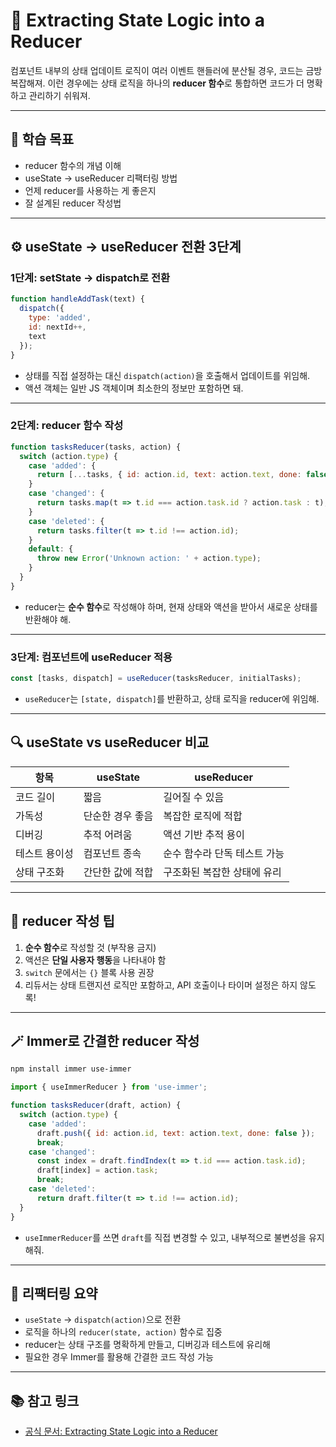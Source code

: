 # 📌 Extracting State Logic into a Reducer

컴포넌트 내부의 상태 업데이트 로직이 여러 이벤트 핸들러에 분산될 경우, 코드는 금방 복잡해져. 이런 경우에는 상태 로직을 하나의 **reducer 함수**로 통합하면 코드가 더 명확하고 관리하기 쉬워져.

---

## 🧠 학습 목표

- reducer 함수의 개념 이해
- useState → useReducer 리팩터링 방법
- 언제 reducer를 사용하는 게 좋은지
- 잘 설계된 reducer 작성법

---

## ⚙️ useState → useReducer 전환 3단계

### 1단계: setState → dispatch로 전환

```jsx
function handleAddTask(text) {
  dispatch({
    type: 'added',
    id: nextId++,
    text
  });
}
```

- 상태를 직접 설정하는 대신 `dispatch(action)`을 호출해서 업데이트를 위임해.
- 액션 객체는 일반 JS 객체이며 최소한의 정보만 포함하면 돼.

---

### 2단계: reducer 함수 작성

```jsx
function tasksReducer(tasks, action) {
  switch (action.type) {
    case 'added': {
      return [...tasks, { id: action.id, text: action.text, done: false }];
    }
    case 'changed': {
      return tasks.map(t => t.id === action.task.id ? action.task : t);
    }
    case 'deleted': {
      return tasks.filter(t => t.id !== action.id);
    }
    default: {
      throw new Error('Unknown action: ' + action.type);
    }
  }
}
```

- reducer는 **순수 함수**로 작성해야 하며, 현재 상태와 액션을 받아서 새로운 상태를 반환해야 해.

---

### 3단계: 컴포넌트에 useReducer 적용

```jsx
const [tasks, dispatch] = useReducer(tasksReducer, initialTasks);
```

- `useReducer`는 `[state, dispatch]`를 반환하고, 상태 로직을 reducer에 위임해.

---

## 🔍 useState vs useReducer 비교

| 항목            | useState                               | useReducer                             |
|-----------------|-----------------------------------------|-----------------------------------------|
| 코드 길이        | 짧음                                    | 길어질 수 있음                           |
| 가독성          | 단순한 경우 좋음                         | 복잡한 로직에 적합                        |
| 디버깅          | 추적 어려움                             | 액션 기반 추적 용이                      |
| 테스트 용이성   | 컴포넌트 종속                           | 순수 함수라 단독 테스트 가능              |
| 상태 구조화     | 간단한 값에 적합                         | 구조화된 복잡한 상태에 유리              |

---

## 🧪 reducer 작성 팁

1. **순수 함수**로 작성할 것 (부작용 금지)
2. 액션은 **단일 사용자 행동**을 나타내야 함
3. `switch` 문에서는 `{}` 블록 사용 권장
4. 리듀서는 상태 트랜지션 로직만 포함하고, API 호출이나 타이머 설정은 하지 않도록!

---

## 🪄 Immer로 간결한 reducer 작성

```bash
npm install immer use-immer
```

```js
import { useImmerReducer } from 'use-immer';

function tasksReducer(draft, action) {
  switch (action.type) {
    case 'added':
      draft.push({ id: action.id, text: action.text, done: false });
      break;
    case 'changed':
      const index = draft.findIndex(t => t.id === action.task.id);
      draft[index] = action.task;
      break;
    case 'deleted':
      return draft.filter(t => t.id !== action.id);
  }
}
```

- `useImmerReducer`를 쓰면 `draft`를 직접 변경할 수 있고, 내부적으로 불변성을 유지해줘.

---

## 🔁 리팩터링 요약

- `useState` → `dispatch(action)`으로 전환
- 로직을 하나의 `reducer(state, action)` 함수로 집중
- reducer는 상태 구조를 명확하게 만들고, 디버깅과 테스트에 유리해
- 필요한 경우 Immer를 활용해 간결한 코드 작성 가능

---

## 📚 참고 링크

- [공식 문서: Extracting State Logic into a Reducer](https://react.dev/learn/extracting-state-logic-into-a-reducer)
